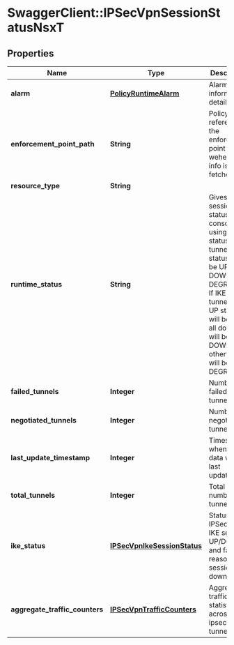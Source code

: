 # SwaggerClient::IPSecVpnSessionStatusNsxT

## Properties
Name | Type | Description | Notes
------------ | ------------- | ------------- | -------------
**alarm** | [**PolicyRuntimeAlarm**](PolicyRuntimeAlarm.md) | Alarm information details. | [optional] 
**enforcement_point_path** | **String** | Policy Path referencing the enforcement point wehere the info is fetched.  | [optional] 
**resource_type** | **String** |  | 
**runtime_status** | **String** | Gives session status consolidated using IKE status and tunnel status. It can be UP, DOWN, DEGRADED. If IKE and all tunnels are UP status will be UP, if all down it will be DOWN, otherwise it will be DEGRADED.  | [optional] 
**failed_tunnels** | **Integer** | Number of failed tunnels. | [optional] 
**negotiated_tunnels** | **Integer** | Number of negotiated tunnels. | [optional] 
**last_update_timestamp** | **Integer** | Timestamp when the data was last updated. | [optional] 
**total_tunnels** | **Integer** | Total number of tunnels. | [optional] 
**ike_status** | [**IPSecVpnIkeSessionStatus**](IPSecVpnIkeSessionStatus.md) | Status for IPSec VPN IKE session UP/DOWN and fail reason if IKE session is down.  | [optional] 
**aggregate_traffic_counters** | [**IPSecVpnTrafficCounters**](IPSecVpnTrafficCounters.md) | Aggregate traffic statistics across all ipsec tunnels. | [optional] 


